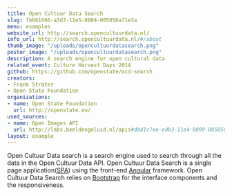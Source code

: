 ```yaml
---
title: Open Cultuur Data Search
slug: fb661666-a3d7-11e5-8084-005056a71e3a
menu: examples
website_url: http://search.opencultuurdata.nl/
info_url: http://search.opencultuurdata.nl/#/about
thumb_image: "/uploads/opencultuurdatasearch.png"
poster_image: "/uploads/opencultuurdatasearch.png"
description: A search engine for open cultural data
related_event: Culture Harvest Days 2014
github: https://github.com/openstate/ocd-search
creators:
- Frank Sträter
- Open State Foundation
organizations:
- name: Open State Foundation
  url: http://openstate.eu/
used_sources:
- name: Open Images API
  url: http://labs.beeldengeluid.nl/apis#dbd1c7ee-edb3-11e4-8099-005056a71e3a
layout: example
---
```


Open Cultuur Data search is a search engine used to search through all the data in the Open Cultuur Data API. Open Cultuur Data Search is a single page application([SPA](http://en.wikipedia.org/wiki/Single-page_application)) using the front-end [Angular](https://angularjs.org/) framework. Open Cultuur Data Search relies on [Bootstrap](http://getbootstrap.com/) for the interface components and the responsiveness.
